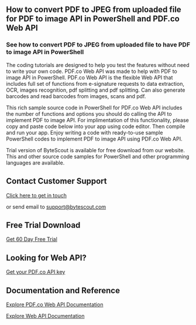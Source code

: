 ## How to convert PDF to JPEG from uploaded file for PDF to image API in PowerShell and PDF.co Web API

### See how to convert PDF to JPEG from uploaded file to have PDF to image API in PowerShell

The coding tutorials are designed to help you test the features without need to write your own code. PDF.co Web API was made to help with PDF to image API in PowerShell. PDF.co Web API is the flexible Web API that includes full set of functions from e-signature requests to data extraction, OCR, images recognition, pdf splitting and pdf splitting. Can also generate barcodes and read barcodes from images, scans and pdf.

This rich sample source code in PowerShell for PDF.co Web API includes the number of functions and options you should do calling the API to implement PDF to image API. For implimentation of this functionality, please copy and paste code below into your app using code editor. Then compile and run your app. Enjoy writing a code with ready-to-use sample PowerShell codes to implement PDF to image API using PDF.co Web API.

Trial version of ByteScout is available for free download from our website. This and other source code samples for PowerShell and other programming languages are available.

## Contact Customer Support

[Click here to get in touch](https://bytescout.zendesk.com/hc/en-us/requests/new?subject=PDF.co%20Web%20API%20Question)

or send email to [support@bytescout.com](mailto:support@bytescout.com?subject=PDF.co%20Web%20API%20Question) 

## Free Trial Download

[Get 60 Day Free Trial](https://bytescout.com/download/web-installer?utm_source=github-readme)

## Looking for Web API? 

[Get your PDF.co API key](https://pdf.co/documentation/api?utm_source=github-readme)

## Documentation and Reference

[Explore PDF.co Web API Documentation](https://bytescout.com/documentation/index.html?utm_source=github-readme)

[Explore Web API Documentation](https://pdf.co/documentation/api?utm_source=github-readme)